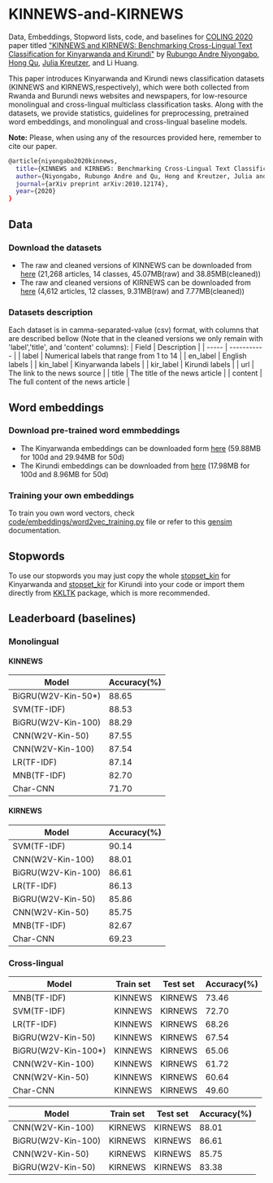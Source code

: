# KINNEWS-and-KIRNEWS
Data, Embeddings, Stopword lists, code, and baselines for [COLING 2020](https://coling2020.org/) paper titled ["KINNEWS and KIRNEWS: Benchmarking Cross-Lingual Text Classification for Kinyarwanda and Kirundi"](https://arxiv.org/abs/2010.12174) by [Rubungo Andre Niyongabo](https://scholar.google.com/citations?user=5qnTWQEAAAAJ&hl=en), [Hong Qu](https://scholar.google.com/citations?user=Aiq9mFMAAAAJ&hl=en), [Julia Kreutzer](https://scholar.google.co.uk/citations?user=j4cOSzAAAAAJ&hl=en), and Li Huang.

This paper introduces Kinyarwanda and Kirundi news classification datasets (KINNEWS and KIRNEWS,respectively), which were both collected from Rwanda and Burundi news websites and newspapers, for low-resource monolingual and cross-lingual multiclass classification tasks. Along with the datasets, we provide statistics, guidelines for preprocessing, pretrained word embeddings, and monolingual and cross-lingual baseline models.

**Note:** Please, when using any of the resources provided here, remember to cite our paper.
```sh
@article{niyongabo2020kinnews,
  title={KINNEWS and KIRNEWS: Benchmarking Cross-Lingual Text Classification for Kinyarwanda and Kirundi},
  author={Niyongabo, Rubungo Andre and Qu, Hong and Kreutzer, Julia and Huang, Li},
  journal={arXiv preprint arXiv:2010.12174},
  year={2020}
}
```

## Data
### Download the datasets
- The raw and cleaned versions of KINNEWS can be downloaded from [here](https://drive.google.com/drive/folders/1zxn0hgrOLlUsK5V0c7l71eAj1t2jiyox?usp=sharing) (21,268 articles, 14 classes, 45.07MB(raw) and 38.85MB(cleaned))
- The raw and cleaned versions of KIRNEWS can be downloaded from [here](https://drive.google.com/uc?export=download&id=1-53VQFOHqBeoX2JiN01X1Sxgfh78ckru) (4,612 articles, 12 classes, 9.31MB(raw) and 7.77MB(cleaned))

### Datasets description
Each dataset is in camma-separated-value (csv) format, with columns that are described bellow (Note that in the cleaned versions we only remain with 'label','title', and 'content' columns):
| Field | Description |
| ----- | ----------- |
| label | Numerical labels that range from 1 to 14 |
| en_label | English labels |
| kin_label | Kinyarwanda labels |
| kir_label | Kirundi labels |
| url | The link to the news source |
| title | The title of the news article |
| content | The full content of the news article |

## Word embeddings
### Download pre-trained word emmbeddings
- The Kinyarwanda embeddings can be downloaded form [here](https://drive.google.com/uc?export=download&id=1-DJuVhD-8YxxOP9CBxzAJeoMTA5An2Xw) (59.88MB for 100d
 and 29.94MB for 50d)
- The Kirundi embeddings can be downloaded from [here](https://drive.google.com/uc?export=download&id=1-BlECMnNPBIVspfBF-qccKQ1LeiEQ7JO) (17.98MB for 100d and 8.96MB for 50d)

### Training your own embeddings 
To train you own word vectors, check [code/embeddings/word2vec_training.py](https://github.com/Andrews2017/KINNEWS-and-KIRNEWS/tree/main/code/embeddings) file or refer to this [gensim](https://radimrehurek.com/gensim/models/word2vec.html) documentation.

## Stopwords
To use our stopwords you may just copy the whole [stopset_kin](https://github.com/Andrews2017/KINNEWS-and-KIRNEWS/blob/main/stopwords/Kinyarwanda/Kinyarwanda%20stopwords%20set.txt) for Kinyarwanda and [stopset_kir](https://github.com/Andrews2017/KINNEWS-and-KIRNEWS/blob/main/stopwords/Kirundi/Kirundi%20stopwords%20set.txt) for Kirundi into your code or import them directly from [KKLTK](https://github.com/Andrews2017/kkltk) package, which is more recommended.

## Leaderboard (baselines)
### Monolingual
#### KINNEWS
| Model | Accuracy(%)|
| ----- | ----------- |
| BiGRU(W2V-Kin-50*) | 88.65 |
| SVM(TF-IDF) | 88.53 |
| BiGRU(W2V-Kin-100) | 88.29 |
| CNN(W2V-Kin-50) | 87.55 |
| CNN(W2V-Kin-100) | 87.54 |
| LR(TF-IDF) | 87.14 |
| MNB(TF-IDF) | 82.70 |
| Char-CNN | 71.70 |
#### KIRNEWS
| Model | Accuracy(%)|
| ----- | ----------- |
| SVM(TF-IDF) | 90.14 |
| CNN(W2V-Kin-100) | 88.01 |
| BiGRU(W2V-Kin-100) | 86.61 |
| LR(TF-IDF) | 86.13|
| BiGRU(W2V-Kin-50) | 85.86 |
| CNN(W2V-Kin-50) | 85.75 |
| MNB(TF-IDF) | 82.67 |
| Char-CNN | 69.23 |

### Cross-lingual
| Model | Train set| Test set | Accuracy(%) |
| ----- | ----------- | ------- | ---------|
| MNB(TF-IDF) | KINNEWS | KIRNEWS | 73.46 |
| SVM(TF-IDF) | KINNEWS | KIRNEWS | 72.70 |
| LR(TF-IDF) | KINNEWS | KIRNEWS | 68.26 |
| BiGRU(W2V-Kin-50) | KINNEWS | KIRNEWS | 67.54 |
| BiGRU(W2V-Kin-100*) | KINNEWS | KIRNEWS | 65.06 |
| CNN(W2V-Kin-100) | KINNEWS | KIRNEWS | 61.72 |
| CNN(W2V-Kin-50) | KINNEWS | KIRNEWS | 60.64 |
| Char-CNN | KINNEWS | KIRNEWS | 49.60 |

| Model | Train set| Test set | Accuracy(%) |
| ----- | ----------- | ------- | ---------|
| CNN(W2V-Kin-100) | KIRNEWS | KIRNEWS | 88.01 |
| BiGRU(W2V-Kin-100) | KIRNEWS | KIRNEWS | 86.61 |
| CNN(W2V-Kin-50) | KIRNEWS | KIRNEWS | 85.75 |
| BiGRU(W2V-Kin-50) | KIRNEWS | KIRNEWS | 83.38 |
